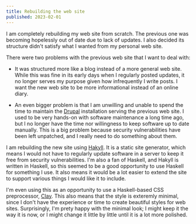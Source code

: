 ```yaml
---
title: Rebuilding the web site
published: 2023-02-01
---
```


I am completely rebuilding my web site from scratch.
The previous one was becoming hopelessly out of date due to lack of updates.
I also decided its structure didn't satisfy what I wanted from my personal web site.

There were two problems with the previous web site that I want to deal with:

*   It was structured more like a blog instead of a more general web site.
    While this was fine in its early days when I regularly posted updates,
    it no longer serves my purpose given how infrequently I write posts.
    I want the new web site to be more informational instead of an online diary.

*   An even bigger problem is that I am unwilling and unable to spend the time
    to maintain the [Drupal] installation serving the previous web site.
    I used to be very hands-on with software maintenance a long time ago,
    but I no longer have the time nor willingness to keep software
    up to date manually.  This is a big problem because security vulnerabilities
    have been left unpatched, and I really need to do something about them.

I am rebuilding the new site using [Hakyll].  It is a static site generator,
which means I would not have to regularly update software in a server
to keep it free from security vulnerabilities.  I'm also a fan of Haskell,
and Hakyll is written in Haskell, so this seemed to be a good opportunity
to use Haskell for something I use.  It also means it would be a lot
easier to extend the site to support various things I would like it to include.

I'm even using this as an opportunity to use a Haskell-based CSS preprocessor, [Clay].
This also means that the style is exteremly minimal,
since I don't have the experience or time to create beautiful styles for web sites.
Surprisingly, I'm prety happy with the minimal look; I might keep it the way it is now,
or I might change it little by little until it is a lot more polished.

[Clay]: http://fvisser.nl/clay/
[Drupal]: https://drupal.org/
[Hakyll]: https://jaspervdj.be/hakyll/
